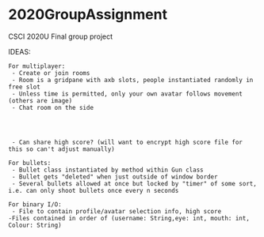 # 2020GroupAssignment
CSCI 2020U Final group project

IDEAS:

	For multiplayer:
	 - Create or join rooms
	 - Room is a gridpane with axb slots, people instantiated randomly in free slot
	 - Unless time is permitted, only your own avatar follows movement (others are image)
	 - Chat room on the side
	



	 - Can share high score? (will want to encrypt high score file for this so can't adjust manually)
	 
	For bullets:
	 - Bullet class instantiated by method within Gun class
	 - Bullet gets "deleted" when just outside of window border
	 - Several bullets allowed at once but locked by "timer" of some sort, i.e. can only shoot bullets once every n seconds
	 
	For binary I/O:
	 - File to contain profile/avatar selection info, high score
	-Files contained in order of (username: String,eye: int, mouth: int, Colour: String)